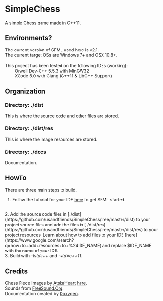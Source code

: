 # SimpleChess
A simple Chess game made in C++11.

## Environments?
The current version of SFML used here is v2.1.
<br>
The current target OSs are Windows 7+ and OSX 10.8+.
<br>
<br>
This project has been tested on the following IDEs (working):
<br>
&nbsp; &nbsp; &nbsp; &nbsp; Orwell Dev-C++ 5.5.3 with MinGW32
<br>
&nbsp; &nbsp; &nbsp; &nbsp; XCode 5.0 with Clang (C++11 &amp; LibC++ Support)

## Organization
### Directory: ./dist
This is where the source code and other files are stored.
### Directory: ./dist/res
This is where the image resources are stored.
### Directory: ./docs
Documentation.

## HowTo
There are three main steps to build.
<br>
1. Follow the tutorial for your IDE [here](http://www.sfml-dev.org/tutorials/2.1/) to get SFML started.
<br>
2. Add the source code files in [./dist](https://github.com/usandfriends/SimpleChess/tree/master/dist) to your project source files and add the files in [./dist/res](https://github.com/usandfriends/SimpleChess/tree/master/dist/res) to your project resources. Learn about how to add files to your IDE [here](https://www.google.com/search?q=how+to+add+resources+to+%24IDE_NAME) and replace $IDE_NAME with the name of your IDE.
<br>
3. Build with <i>-lstdc++</i> and <i>-std=c++11</i>.

## Credits
Chess Piece Images by [AtskaHeart](http://atskaheart.deviantart.com/) [here](http://atskaheart.deviantart.com/art/Chess-Pieces-208065294).
<br>
Sounds from [FreeSound.Org](http://freesound.org/).
<br>
Documentation created by [Doxygen](http://doxygen.org/).
